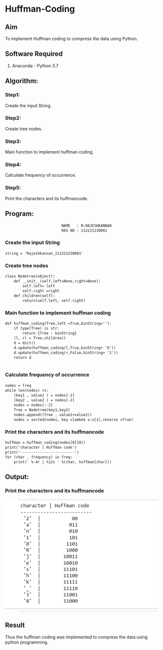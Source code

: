 # Huffman-Coding
## Aim
To implement Huffman coding to compress the data using Python.

## Software Required
1. Anaconda - Python 3.7

## Algorithm:

### Step1:
Create the input String.

### Step2:
Create tree nodes.

### Step3:
Main function to implement huffman coding.
### Step4:
Calculate frequency of occurrence.

### Step5:
Print the characters and its huffmancode.


## Program:

                              NAME   : M.RAJESHKANNAN
                              REG NO : 212221230081
### Create the input String
```
string = 'Rajeshkannan_212221230081'
```
### Create tree nodes
```
class Nodetree(object):
    def __init__(self,left=None,right=None):
        self.left= left
        self.right =right
    def children(self):
        return(self.left, self.right) 
```


### Main function to implement huffman coding
```
def huffman_coding(Tree,left =True,binString=''):
    if type(Tree) is str:
        return {Tree : binString}
    (l, r) = Tree.children()
    d = dict()
    d.update(huffman_coding(l,True,binString+ '0'))
    d.update(huffman_coding(r,False,binString+ '1'))
    return d


```
### Calculate frequency of occurrence
```
nodes = freq
while len(nodes) >1:
    (key1 , value1 ) = nodes[-1]
    (key2 , value2 ) = nodes[-2]
    nodes = nodes[:-2]
    Tree = Nodetree(key1,key2)
    nodes.append((Tree , value1+value2))
    nodes = sorted(nodes, key =lambda x:x[1],reverse =True)

```
### Print the characters and its huffmancode

```
huffman = huffman_coding(nodes[0][0])
print('character | Huffman code')
print('-------------------------')
for (char , frequency) in freq:
    print(' %-4r | %12s ' %(char, huffman[char]))

```
## Output:

### Print the characters and its huffmancode

![OP](1.png)


## Result
Thus the huffman coding was implemented to compress the data using python programming.